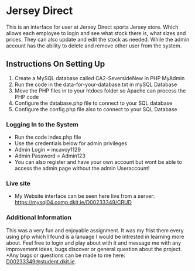 # Jersey Direct
This is an interface for user at Jersey Direct sports Jersey store. Which allows each employee to login and see what stock there is, what sizes and prices.
They can also update and edit the stock as needed. While the admin account has the ability to delete and remove other user from the system.

## Instructions On Setting Up
1. Create a MySQL database called CA2-SeversideNew in PHP MyAdmin
2. Run the code in the data-for-your-database.txt in mySQL Database
3. Move the PHP files in to your htdocs folder so Apache can process the PHP code
4. Configure the database.php file to connect to your SQL database
5. Configure the config.php file also to connect to your SQL Database

### Logging In to the System
* Run the code index.php file
* Use the credentials below for admin privileges
* Admin Login = mcavoy1129
* Admin Password = Admin123
* You can also register and have your own account but wont be able to access the admin page without the admin Useraccount!

### Live site
* My Website interface can be seen here live from a server: 
https://mysql04.comp.dkit.ie/D00233349/CRUD

### Additional Information
This was a very fun and enjoyable assignment. It was my frist them every using php which I found is a lanuage I would be intrested in learning more about. 
Feel free to login and play about with it and message me with any improvement ideas, bugs discover or general question about the project.
*Any bugs or questions can be made to me here: D00233349@student.dkit.ie.



